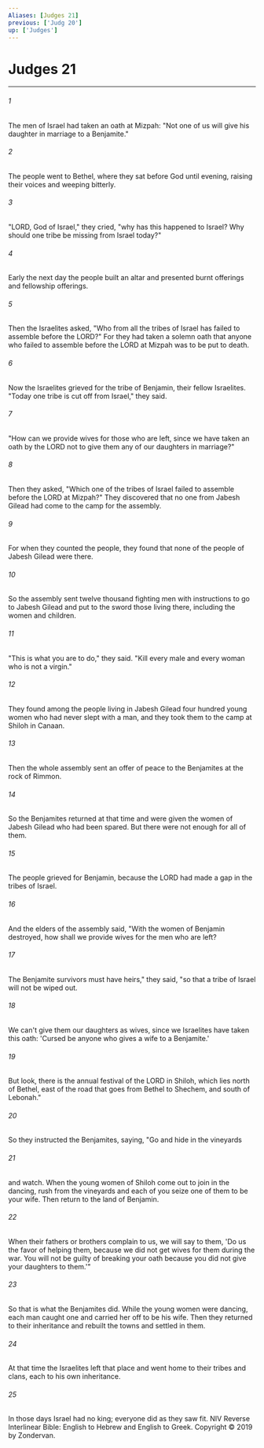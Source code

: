 ```yaml
---
Aliases: [Judges 21]
previous: ['Judg 20']
up: ['Judges']
---
```

# Judges 21

***


###### 1 
The men of Israel had taken an oath at Mizpah: "Not one of us will give his daughter in marriage to a Benjamite." 

###### 2 
The people went to Bethel, where they sat before God until evening, raising their voices and weeping bitterly. 

###### 3 
"LORD, God of Israel," they cried, "why has this happened to Israel? Why should one tribe be missing from Israel today?" 

###### 4 
Early the next day the people built an altar and presented burnt offerings and fellowship offerings. 

###### 5 
Then the Israelites asked, "Who from all the tribes of Israel has failed to assemble before the LORD?" For they had taken a solemn oath that anyone who failed to assemble before the LORD at Mizpah was to be put to death. 

###### 6 
Now the Israelites grieved for the tribe of Benjamin, their fellow Israelites. "Today one tribe is cut off from Israel," they said. 

###### 7 
"How can we provide wives for those who are left, since we have taken an oath by the LORD not to give them any of our daughters in marriage?" 

###### 8 
Then they asked, "Which one of the tribes of Israel failed to assemble before the LORD at Mizpah?" They discovered that no one from Jabesh Gilead had come to the camp for the assembly. 

###### 9 
For when they counted the people, they found that none of the people of Jabesh Gilead were there. 

###### 10 
So the assembly sent twelve thousand fighting men with instructions to go to Jabesh Gilead and put to the sword those living there, including the women and children. 

###### 11 
"This is what you are to do," they said. "Kill every male and every woman who is not a virgin." 

###### 12 
They found among the people living in Jabesh Gilead four hundred young women who had never slept with a man, and they took them to the camp at Shiloh in Canaan. 

###### 13 
Then the whole assembly sent an offer of peace to the Benjamites at the rock of Rimmon. 

###### 14 
So the Benjamites returned at that time and were given the women of Jabesh Gilead who had been spared. But there were not enough for all of them. 

###### 15 
The people grieved for Benjamin, because the LORD had made a gap in the tribes of Israel. 

###### 16 
And the elders of the assembly said, "With the women of Benjamin destroyed, how shall we provide wives for the men who are left? 

###### 17 
The Benjamite survivors must have heirs," they said, "so that a tribe of Israel will not be wiped out. 

###### 18 
We can't give them our daughters as wives, since we Israelites have taken this oath: 'Cursed be anyone who gives a wife to a Benjamite.' 

###### 19 
But look, there is the annual festival of the LORD in Shiloh, which lies north of Bethel, east of the road that goes from Bethel to Shechem, and south of Lebonah." 

###### 20 
So they instructed the Benjamites, saying, "Go and hide in the vineyards 

###### 21 
and watch. When the young women of Shiloh come out to join in the dancing, rush from the vineyards and each of you seize one of them to be your wife. Then return to the land of Benjamin. 

###### 22 
When their fathers or brothers complain to us, we will say to them, 'Do us the favor of helping them, because we did not get wives for them during the war. You will not be guilty of breaking your oath because you did not give your daughters to them.'" 

###### 23 
So that is what the Benjamites did. While the young women were dancing, each man caught one and carried her off to be his wife. Then they returned to their inheritance and rebuilt the towns and settled in them. 

###### 24 
At that time the Israelites left that place and went home to their tribes and clans, each to his own inheritance. 

###### 25 
In those days Israel had no king; everyone did as they saw fit. NIV Reverse Interlinear Bible: English to Hebrew and English to Greek. Copyright © 2019 by Zondervan.
